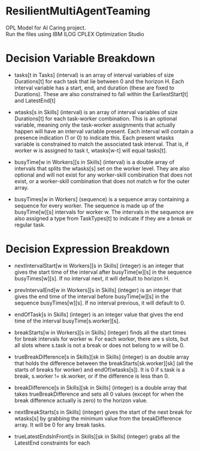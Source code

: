 # ResilientMultiAgentTeaming

OPL Model for AI Caring project.  
Run the files using IBM ILOG CPLEX Optimization Studio

# Decision Variable Breakdown

- tasks[t in Tasks] (interval) is an array of interval variables of size Durations[t] for each task that lie between 0 and the horizon H. Each interval variable has a start, end, and duration (these are fixed to Durations).  These are also constrained to fall within the EarliestStart[t] and LatestEnd[t]

- wtasks[s in Skills] (interval) is an array of interval variables of size Durations[t] for each task-worker combination.  This is an optional variable, meaning only the task-worker assignments that actually happen will have an interval variable present.  Each interval will contain a presence indication (1 or 0) to indicate this.  Each present wtasks variable is constrained to match the associated task interval.  That is, if worker w is assigned to task t, wtasks[w-t] will equal tasks[t].

- busyTime[w in Workers][s in Skills] (interval) is a double array of intervals that splits the wtasks[s] set on the worker level.  They are also optional and will not exist for any worker-skill combination that does not exist, or a worker-skill combination that does not match w for the outer array.

- busyTimes[w in Workers] (sequence) is a sequence array containing a sequence for every worker.  The sequence is made up of the busyTime[w][s] intervals for worker w.  The intervals in the sequence are also assigned a type from TaskTypes[t] to indicate if they are a break or regular task.

# Decision Expression Breakdown

- nextIntervalStart[w in Workers][s in Skills] (integer) is an integer that gives the start time of the interval after busyTime[w][s] in the sequence busyTimes[w][s].  If no interval next, it will default to horizon H.

- prevIntervalEnd[w in Workers][s in Skills] (integer) is an integer that gives the end time of the interval before busyTime[w][s] in the sequence busyTimes[w][s].  If no interval previous, it will default to 0. 

- endOfTask[s in Skills] (integer) is an integer value that gives the end time of the interval busyTime[s.worker][s].

- breakStarts[w in Workers][s in Skills] (integer) finds all the start times for break intervals for worker w.  For each worker, there are s slots, but all slots where s.task is not a break or does not belong to w will be 0.

- trueBreakDifference[s in Skills][sk in Skills] (integer) is an double array that holds the difference between the breakStarts[sk.worker][sk] (all the starts of breaks for worker) and endOf(wtasks[s]).  It is 0 if s.task is a break, s.worker != sk.worker, or if the difference is less than 0.

- breakDifference[s in Skills][sk in Skills] (integer) is a double array that takes trueBreakDifference and sets all 0 values (except for when the break difference actually is zero) to the horizon value.  

- nextBreakStarts[s in Skills] (integer) gives the start of the next break for wtasks[s] by grabbing the minimum value from the breakDifference array.  It will be 0 for any break tasks.

- trueLatestEndsInFront[s in Skills][sk in Skills] (integer) grabs all the LatestEnd constraints for each





